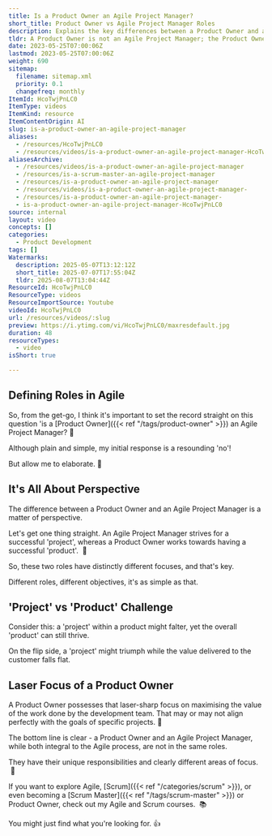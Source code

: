 ```yaml
---
title: Is a Product Owner an Agile Project Manager?
short_title: Product Owner vs Agile Project Manager Roles
description: Explains the key differences between a Product Owner and an Agile Project Manager, highlighting their distinct roles, objectives, and focus within Agile teams.
tldr: A Product Owner is not an Agile Project Manager; the Product Owner focuses on delivering product value, while an Agile Project Manager is concerned with project success. These roles have different objectives and responsibilities, and their priorities may not always align. Development managers should ensure clear role definitions to avoid confusion and maximize both product and project outcomes.
date: 2023-05-25T07:00:06Z
lastmod: 2023-05-25T07:00:06Z
weight: 690
sitemap:
  filename: sitemap.xml
  priority: 0.1
  changefreq: monthly
ItemId: HcoTwjPnLC0
ItemType: videos
ItemKind: resource
ItemContentOrigin: AI
slug: is-a-product-owner-an-agile-project-manager
aliases:
  - /resources/HcoTwjPnLC0
  - /resources/videos/is-a-product-owner-an-agile-project-manager-HcoTwjPnLC0
aliasesArchive:
  - /resources/videos/is-a-product-owner-an-agile-project-manager
  - /resources/is-a-scrum-master-an-agile-project-manager
  - /resources/is-a-product-owner-an-agile-project-manager
  - /resources/videos/is-a-product-owner-an-agile-project-manager-
  - /resources/is-a-product-owner-an-agile-project-manager-
  - is-a-product-owner-an-agile-project-manager-HcoTwjPnLC0
source: internal
layout: video
concepts: []
categories:
  - Product Development
tags: []
Watermarks:
  description: 2025-05-07T13:12:12Z
  short_title: 2025-07-07T17:55:04Z
  tldr: 2025-08-07T13:04:44Z
ResourceId: HcoTwjPnLC0
ResourceType: videos
ResourceImportSource: Youtube
videoId: HcoTwjPnLC0
url: /resources/videos/:slug
preview: https://i.ytimg.com/vi/HcoTwjPnLC0/maxresdefault.jpg
duration: 48
resourceTypes:
  - video
isShort: true

---
```

## Defining Roles in Agile

So, from the get-go, I think it's important to set the record straight on this question 'is a [Product Owner]({{< ref "/tags/product-owner" >}}) an Agile Project Manager? 🎯

Although plain and simple, my initial response is a resounding 'no'!

But allow me to elaborate. 🧐

## It's All About Perspective

The difference between a Product Owner and an Agile Project Manager is a matter of perspective.

Let's get one thing straight. An Agile Project Manager strives for a successful 'project', whereas a Product Owner works towards having a successful 'product'.  🧩

So, these two roles have distinctly different focuses, and that's key.

Different roles, different objectives, it's as simple as that.

## 'Project' vs 'Product' Challenge

Consider this: a 'project' within a product might falter, yet the overall 'product' can still thrive.

On the flip side, a 'project' might triumph while the value delivered to the customer falls flat.

## Laser Focus of a Product Owner

A Product Owner possesses that laser-sharp focus on maximising the value of the work done by the development team. That may or may not align perfectly with the goals of specific projects. 🎯

The bottom line is clear - a Product Owner and an Agile Project Manager, while both integral to the Agile process, are not in the same roles.

They have their unique responsibilities and clearly different areas of focus.  🚀

If you want to explore Agile, [Scrum]({{< ref "/categories/scrum" >}}), or even becoming a [Scrum Master]({{< ref "/tags/scrum-master" >}}) or Product Owner, check out my Agile and Scrum courses.  📚

You might just find what you're looking for. 👍
